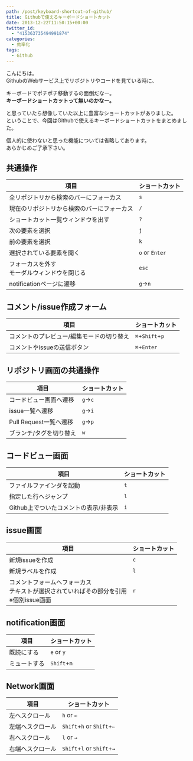 ```yaml
---
path: /post/keyboard-shortcut-of-github/
title: Githubで使えるキーボードショートカット
date: 2013-12-22T11:50:15+00:00
twitter_id:
  - "415363735494991874"
categories:
  - 効率化
tags:
  - Github
---
```

こんにちは。  
GithubのWebサービス上でリポジトリやコードを見ている時に、

キーボードでポチポチ移動するの面倒だなー。  
**キーボードショートカットって無いのかなー。**

と思っていたら想像していた以上に豊富なショートカットがありました。  
ということで、今回はGithubで使えるキーボードショートカットをまとめました。

個人的に使わないと思った機能については省略してあります。  
あらかじめご了承下さい。

<!--more-->

共通操作
----------------------------------------

| 項目                       | ショートカット        |
| ------------------------ | -------------- |
| 全リポジトリから検索のバーにフォーカス      | `s`            |
| 現在のリポジトリから検索のバーにフォーカス    | `/`            |
| ショートカット一覧ウィンドウを出す        | `?`            |
| 次の要素を選択                  | `j`            |
| 前の要素を選択                  | `k`            |
| 選択されている要素を開く             | `o` or `Enter` |
| フォーカスを外す<br>モーダルウィンドウを閉じる | `esc`          |
| notificationページに遷移       | `g`→`n`        |

コメント/issue作成フォーム
----------------------------------------

| 項目                    | ショートカット         |
| --------------------- | --------------- |
| コメントのプレビュー/編集モードの切り替え | `⌘`+`Shift`+`p` |
| コメントやissueの送信ボタン      | `⌘`+`Enter`     |

リポジトリ画面の共通操作
----------------------------------------

| 項目                | ショートカット |
| ----------------- | ------- |
| コードビュー画面へ遷移       | `g`→`c` |
| issue一覧へ遷移        | `g`→`i` |
| Pull Request一覧へ遷移 | `g`→`p` |
| ブランチ/タグを切り替え      | `w`     |

コードビュー画面
----------------------------------------

| 項目                     | ショートカット |
| ---------------------- | ------- |
| ファイルファインダを起動           | `t`     |
| 指定した行へジャンプ             | `l`     |
| Github上でついたコメントの表示/非表示 | `i`     |

issue画面
----------------------------------------

| 項目                                                 | ショートカット |
| -------------------------------------------------- | ------- |
| 新規issueを作成                                         | `c`     |
| 新規ラベルを作成                                           | `l`     |
| コメントフォームへフォーカス<br>テキストが選択されていればその部分を引用<br>※個別issue画面 | `r`     |

notification画面
----------------------------------------

| 項目     | ショートカット     |
| ------ | ----------- |
| 既読にする  | `e` or `y`  |
| ミュートする | `Shift`+`m` |

Network画面
----------------------------------------

| 項目       | ショートカット                    |
| -------- | -------------------------- |
| 左へスクロール  | `h` or `←`                 |
| 左端へスクロール | `Shift`+`h` or `Shift`+`←` |
| 右へスクロール  | `l` or `→`                 |
| 右端へスクロール | `Shift`+`l` or `Shift`+`→` |
